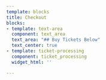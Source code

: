 ```yaml
---
template: blocks
title: Checkout
blocks:
- template: text-area
  component: text_area
  text_area: "## Buy Tickets Below"
  text_center: true
- template: ticket-processing
  component: ticket_processing
  widget_html: ''

---
```

